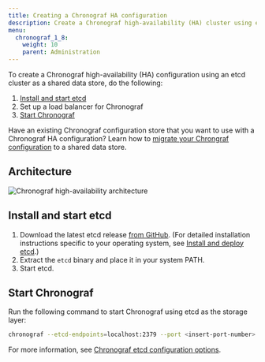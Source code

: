 ```yaml
---
title: Creating a Chronograf HA configuration
description: Create a Chronograf high-availability (HA) cluster using etcd.
menu:
  chronograf_1_8:
    weight: 10
    parent: Administration
---
```


To create a Chronograf high-availability (HA) configuration using an etcd cluster as a shared data store, do the following:

1. [Install and start etcd](#install-and-start-etcd)
2. Set up a load balancer for Chronograf
3. [Start Chronograf](#start-chronograf)

Have an existing Chronograf configuration store that you want to use with a Chronograf HA configuration? Learn how to [migrate your Chrongraf configuration](/chronograf/v1.8/administration/migrate-to-high-availability-etcd/) to a shared data store.

## Architecture

![Chronograf high-availability architecture](/img/chronograf/chrono-HA.png)

## Install and start etcd

1. Download the latest etcd release [from GitHub](https://github.com/etcd-io/etcd/releases/).
   (For detailed installation instructions specific to your operating system, see [Install and deploy etcd](http://play.etcd.io/install).)
2. Extract the `etcd` binary and place it in your system PATH.
3. Start etcd.

## Start Chronograf

Run the following command to start Chronograf using etcd as the storage layer:

```sh
chronograf --etcd-endpoints=localhost:2379 --port <insert-port-number>
```

For more information, see [Chronograf etcd configuration options](/chronograf/v1.8/administration/config-options#etcd-options).
